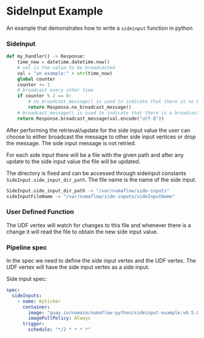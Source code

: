 # SideInput Example

An example that demonstrates how to write a `sideinput` function in python

### SideInput
```python
def my_handler() -> Response:
    time_now = datetime.datetime.now()
    # val is the value to be broadcasted
    val = "an example:" + str(time_now)
    global counter
    counter += 1
    # broadcast every other time
    if counter % 2 == 0:
        # no_broadcast_message() is used to indicate that there is no broadcast
        return Response.no_broadcast_message()
    # broadcast_message() is used to indicate that there is a broadcast
    return Response.broadcast_message(val.encode("utf-8"))
```
After performing the retrieval/update for the side input value the user can choose to either broadcast the 
message to other side input vertices or drop the message. The side input message is not retried.

For each side input there will be a file with the given path and after any update to the side input value the file will 
be updated.

The directory is fixed and can be accessed through sideinput constants `SideInput.side_input_dir_path`.
The file name is the name of the side input.
```python
SideInput.side_input_dir_path -> "/var/numaflow/side-inputs"
sideInputFileName -> "/var/numaflow/side-inputs/sideInputName"
```

### User Defined Function

The UDF vertex will watch for changes to this file and whenever there is a change it will read the file to obtain the new side input value.


### Pipeline spec

In the spec we need to define the side input vertex and the UDF vertex. The UDF vertex will have the side input vertex as a side input.

Side input spec:
```yaml
spec:
  sideInputs:
    - name: myticker
      container:
        image: "quay.io/numaio/numaflow-python/sideinput-example:v0.5.0"
        imagePullPolicy: Always
      trigger:
        schedule: "*/2 * * * *"

```
